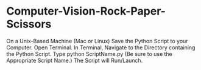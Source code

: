 # Computer-Vision-Rock-Paper-Scissors
On a Unix-Based Machine (Mac or Linux)
Save the Python Script to your Computer.
Open Terminal.
In Terminal, Navigate to the Directory containing the Python Script.
Type python ScriptName.py
(Be sure to use the Appropriate Script Name.)
The Script will Run/Launch.

